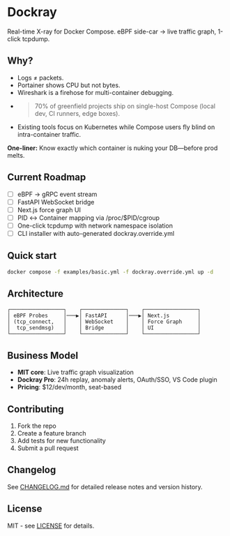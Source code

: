 # Dockray
Real-time X-ray for Docker Compose. eBPF side-car → live traffic graph, 1-click tcpdump.

## Why?
* Logs ≠ packets.
* Portainer shows CPU but not bytes.
* Wireshark is a firehose for multi-container debugging.
* >70% of greenfield projects ship on single-host Compose (local dev, CI runners, edge boxes).
* Existing tools focus on Kubernetes while Compose users fly blind on intra-container traffic.

**One-liner:** Know exactly which container is nuking your DB—before prod melts.

## Current Roadmap
- [ ] eBPF → gRPC event stream
- [ ] FastAPI WebSocket bridge  
- [ ] Next.js force graph UI
- [ ] PID ↔ Container mapping via /proc/$PID/cgroup
- [ ] One-click tcpdump with network namespace isolation
- [ ] CLI installer with auto-generated dockray.override.yml

## Quick start
```bash
docker compose -f examples/basic.yml -f dockray.override.yml up -d
```

## Architecture
```
┌─────────────────┐    ┌──────────────┐    ┌─────────────────┐
│ eBPF Probes     │───▶│ FastAPI      │───▶│ Next.js         │
│ (tcp_connect,   │    │ WebSocket    │    │ Force Graph     │
│  tcp_sendmsg)   │    │ Bridge       │    │ UI              │
└─────────────────┘    └──────────────┘    └─────────────────┘
```

## Business Model
- **MIT core**: Live traffic graph visualization
- **Dockray Pro**: 24h replay, anomaly alerts, OAuth/SSO, VS Code plugin
- **Pricing**: $12/dev/month, seat-based

## Contributing
1. Fork the repo
2. Create a feature branch
3. Add tests for new functionality  
4. Submit a pull request

## Changelog
See [CHANGELOG.md](CHANGELOG.md) for detailed release notes and version history.

## License
MIT - see [LICENSE](LICENSE) for details.
